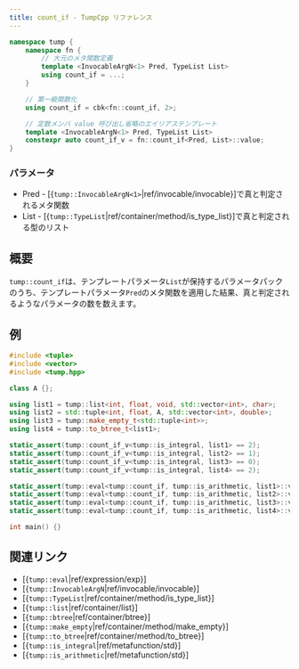 ```yaml
---
title: count_if - TumpCpp リファレンス
---
```


```cpp
namespace tump {
    namespace fn {
        // 大元のメタ関数定義
        template <InvocableArgN<1> Pred, TypeList List>
        using count_if = ...;
    }

    // 第一級関数化
    using count_if = cbk<fn::count_if, 2>;

    // 定数メンバ value 呼び出し省略のエイリアステンプレート
    template <InvocableArgN<1> Pred, TypeList List>
    constexpr auto count_if_v = fn::count_if<Pred, List>::value;
}
```

### パラメータ

- Pred - [{`tump::InvocableArgN<1>`|ref/invocable/invocable}]で真と判定されるメタ関数
- List - [{`tump::TypeList`|ref/container/method/is_type_list}]で真と判定される型のリスト

## 概要

`tump::count_if`は、テンプレートパラメータ`List`が保持するパラメータパックのうち、テンプレートパラメータ`Pred`のメタ関数を適用した結果、真と判定されるようなパラメータの数を数えます。

## 例

```cpp
#include <tuple>
#include <vector>
#include <tump.hpp>

class A {};

using list1 = tump::list<int, float, void, std::vector<int>, char>;
using list2 = std::tuple<int, float, A, std::vector<int>, double>;
using list3 = tump::make_empty_t<std::tuple<int>>;
using list4 = tump::to_btree_t<list1>;

static_assert(tump::count_if_v<tump::is_integral, list1> == 2);
static_assert(tump::count_if_v<tump::is_integral, list2> == 1);
static_assert(tump::count_if_v<tump::is_integral, list3> == 0);
static_assert(tump::count_if_v<tump::is_integral, list4> == 2);

static_assert(tump::eval<tump::count_if, tump::is_arithmetic, list1>::value == 3);
static_assert(tump::eval<tump::count_if, tump::is_arithmetic, list2>::value == 3);
static_assert(tump::eval<tump::count_if, tump::is_arithmetic, list3>::value == 0);
static_assert(tump::eval<tump::count_if, tump::is_arithmetic, list4>::value == 3);

int main() {}
```

## 関連リンク

- [{`tump::eval`|ref/expression/exp}]
- [{`tump::InvocableArgN`|ref/invocable/invocable}]
- [{`tump::TypeList`|ref/container/method/is_type_list}]
- [{`tump::list`|ref/container/list}]
- [{`tump::btree`|ref/container/btree}]
- [{`tump::make_empty`|ref/container/method/make_empty}]
- [{`tump::to_btree`|ref/container/method/to_btree}]
- [{`tump::is_integral`|ref/metafunction/std}]
- [{`tump::is_arithmetic`|ref/metafunction/std}]
